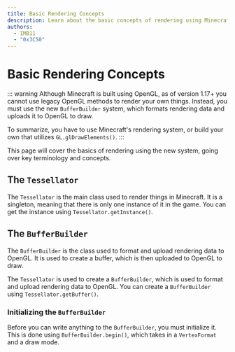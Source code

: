 ```yaml
---
title: Basic Rendering Concepts
description: Learn about the basic concepts of rendering using Minecraft's rendering engine.
authors:
  - IMB11
  - "0x3C50"
---
```


# Basic Rendering Concepts

::: warning
Although Minecraft is built using OpenGL, as of version 1.17+ you cannot use legacy OpenGL methods to render your own things. Instead, you must use the new `BufferBuilder` system, which formats rendering data and uploads it to OpenGL to draw.

To summarize, you have to use Minecraft's rendering system, or build your own that utilizes `GL.glDrawElements()`.
:::

This page will cover the basics of rendering using the new system, going over key terminology and concepts.

## The `Tessellator`

The `Tessellator` is the main class used to render things in Minecraft. It is a singleton, meaning that there is only one instance of it in the game. You can get the instance using `Tessellator.getInstance()`.

## The `BufferBuilder`

The `BufferBuilder` is the class used to format and upload rendering data to OpenGL. It is used to create a buffer, which is then uploaded to OpenGL to draw.

The `Tessellator` is used to create a `BufferBuilder`, which is used to format and upload rendering data to OpenGL. You can create a `BufferBuilder` using `Tessellator.getBuffer()`.

### Initializing the `BufferBuilder`

Before you can write anything to the `BufferBuilder`, you must initialize it. This is done using `BufferBuilder.begin()`, which takes in a `VertexFormat` and a draw mode.

